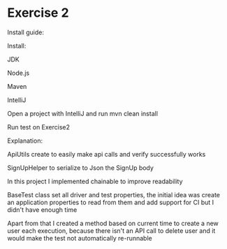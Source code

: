 # Exercise 2

Install guide:

Install:

JDK

Node.js

Maven

IntelliJ

Open a project with IntelliJ and run mvn clean install

Run test on Exercise2 

Explanation: 

ApiUtils create to easily make api calls and verify successfully works

SignUpHelper to serialize to Json the SignUp body

In this project I implemented chainable to improve readability  

BaseTest class set all driver and test properties, the initial idea was create an application properties
to read from them and add support for CI but I didn't have enough time

Apart from that I created a method based on current time to create a new user each execution, because there isn't an API call to delete user
and it would make the test not automatically re-runnable 


